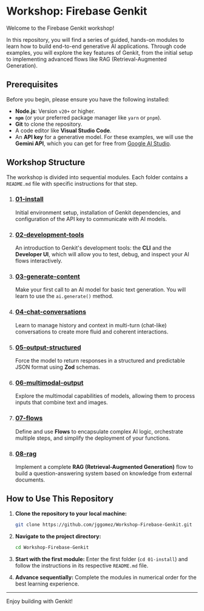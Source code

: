 # Workshop: Firebase Genkit

Welcome to the Firebase Genkit workshop\!

In this repository, you will find a series of guided, hands-on modules to learn how to build end-to-end generative AI applications. Through code examples, you will explore the key features of Genkit, from the initial setup to implementing advanced flows like RAG (Retrieval-Augmented Generation).

## Prerequisites

Before you begin, please ensure you have the following installed:

  * **Node.js**: Version `v20+` or higher.
  * **`npm`** (or your preferred package manager like `yarn` or `pnpm`).
  * **Git** to clone the repository.
  * A code editor like **Visual Studio Code**.
  * An **API key** for a generative model. For these examples, we will use the **Gemini API**, which you can get for free from [Google AI Studio](https://aistudio.google.com/app/apikey).

## Workshop Structure

The workshop is divided into sequential modules. Each folder contains a `README.md` file with specific instructions for that step.

1.  ### [01-install](https://github.com/jggomez/Workshop-Firebase-Genkit/tree/main/01-install)

    Initial environment setup, installation of Genkit dependencies, and configuration of the API key to communicate with AI models.

2.  ### [02-development-tools](https://www.google.com/search?q=./02-development-tools/)

    An introduction to Genkit's development tools: the **CLI** and the **Developer UI**, which will allow you to test, debug, and inspect your AI flows interactively.

3.  ### [03-generate-content](https://www.google.com/search?q=./03-generate-content/)

    Make your first call to an AI model for basic text generation. You will learn to use the `ai.generate()` method.

4.  ### [04-chat-conversations](https://www.google.com/search?q=./04-chat-conversations/)

    Learn to manage history and context in multi-turn (chat-like) conversations to create more fluid and coherent interactions.

5.  ### [05-output-structured](https://www.google.com/search?q=./05-output-structured/)

    Force the model to return responses in a structured and predictable JSON format using **Zod** schemas.

6.  ### [06-multimodal-output](https://www.google.com/search?q=./06-multimodal-output/)

    Explore the multimodal capabilities of models, allowing them to process inputs that combine text and images.

7.  ### [07-flows](https://www.google.com/search?q=./07-flows/)

    Define and use **Flows** to encapsulate complex AI logic, orchestrate multiple steps, and simplify the deployment of your functions.

8.  ### [08-rag](https://www.google.com/search?q=./08-rag/)

    Implement a complete **RAG (Retrieval-Augmented Generation)** flow to build a question-answering system based on knowledge from external documents.

## How to Use This Repository

1.  **Clone the repository to your local machine:**

    ```bash
    git clone https://github.com/jggomez/Workshop-Firebase-Genkit.git
    ```

2.  **Navigate to the project directory:**

    ```bash
    cd Workshop-Firebase-Genkit
    ```

3.  **Start with the first module:**
    Enter the first folder (`cd 01-install`) and follow the instructions in its respective `README.md` file.

4.  **Advance sequentially:**
    Complete the modules in numerical order for the best learning experience.

-----

Enjoy building with Genkit\!
